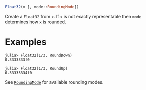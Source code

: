 ```julia
Float32(x [, mode::RoundingMode])
```

Create a `Float32` from `x`. If `x` is not exactly representable then `mode` determines how `x` is rounded.

# Examples

```jldoctest
julia> Float32(1/3, RoundDown)
0.3333333f0

julia> Float32(1/3, RoundUp)
0.33333334f0
```

See [`RoundingMode`](@ref) for available rounding modes.
